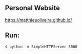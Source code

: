 ## Personal Website

https://matthieuoliveira.github.io/

## Run:
`$ python -m SimpleHTTPServer 3000`

